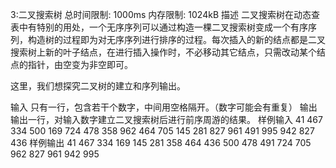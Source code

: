 3:二叉搜索树
总时间限制: 1000ms 内存限制: 1024kB
描述
   二叉搜索树在动态查表中有特别的用处，一个无序序列可以通过构造一棵二叉搜索树变成一个有序序列，构造树的过程即为对无序序列进行排序的过程。每次插入的新的结点都是二叉搜索树上新的叶子结点，在进行插入操作时，不必移动其它结点，只需改动某个结点的指针，由空变为非空即可。

   这里，我们想探究二叉树的建立和序列输出。

输入
只有一行，包含若干个数字，中间用空格隔开。（数字可能会有重复）
输出
输出一行，对输入数字建立二叉搜索树后进行前序周游的结果。
样例输入
41 467 334 500 169 724 478 358 962 464 705 145 281 827 961 491 995 942 827 436 
样例输出
41 467 334 169 145 281 358 464 436 500 478 491 724 705 962 827 961 942 995 